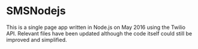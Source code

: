 # SMSNodejs

This is a single page app written in Node.js on May 2016 using the Twilio API.  Relevant files have been updated although the code itself could
still be improved and simplified.
